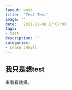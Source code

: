 ```yaml
---
layout: post
title:  "Test Test"
image: ''
date:   2021-11-08 17:07:00
tags:
- test
description: ''
categories:
- Learn Jekyll 
---
```


## 我只是想test

来看看效果。